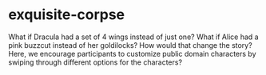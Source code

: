 # exquisite-corpse
What if Dracula had a set of 4 wings instead of just one? What if Alice had a pink buzzcut instead of her goldilocks? How would that change the story? Here, we encourage participants to customize public domain characters by swiping through different options for the characters?
